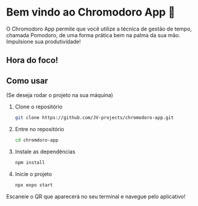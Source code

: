 # Bem vindo ao Chromodoro App 👋

O Chromodoro App permite que você utilize a técnica de gestão de tempo, chamada Pomodoro, de uma forma prática bem na palma da sua mão.
Impulsione sua produtividade! 

## Hora do foco! 

## Como usar

(Se deseja rodar o projeto na sua máquina)

1. Clone o repositório

   ```bash
   git clone https://github.com/JV-projects/chromodoro-app.git
   ```

2. Entre no repositório

   ```bash
   cd chromdoro-app
   ```

3. Instale as dependências

   ```bash
   npm install
   ```
4. Inicie o projeto

   ```bash
   npx expo start
   ```
   
Escaneie o QR que aparecerá no seu terminal e navegue pelo aplicativo!
